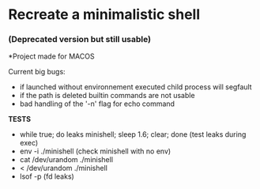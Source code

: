 # Recreate a minimalistic shell

### (Deprecated version but still usable)

 *Project made for MACOS

Current big bugs:
 - if launched without environnement executed child process will segfault
 - if the path is deleted builtin commands are not usable
 - bad handling of the '-n' flag for echo command

**TESTS**
- while true; do leaks minishell; sleep 1.6; clear; done (test leaks during exec)
- env -i ./minishell (check minishell with no env)
- cat /dev/urandom ./minishell
- < /dev/urandom ./minishell
- lsof -p <PID process> (fd leaks)
